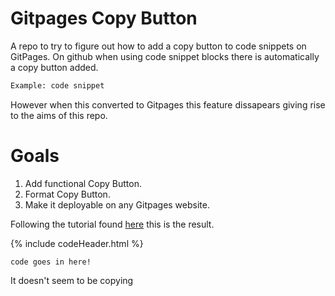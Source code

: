 # Gitpages Copy Button
A repo to try to figure out how to add a copy button to code snippets on GitPages. 
On github when using code snippet blocks there is automatically a copy button added.
```sh
Example: code snippet
```
However when this converted to Gitpages this feature dissapears giving rise to the aims of 
this repo.
# Goals
1. Add functional Copy Button.
2. Format Copy Button.
3. Make it deployable on any Gitpages website. 

Following the tutorial found [here](https://www.aleksandrhovhannisyan.com/blog/how-to-add-a-copy-to-clipboard-button-to-your-jekyll-blog/) this is the result.

{% include codeHeader.html %}
```someLanguage
code goes in here!
```
It doesn't seem to be copying
